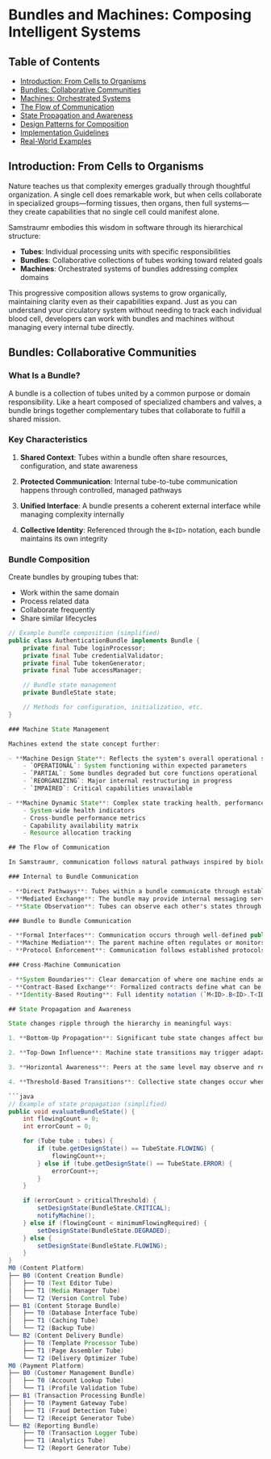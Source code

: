 # Bundles and Machines: Composing Intelligent Systems


## Table of Contents
- [Introduction: From Cells to Organisms](#introduction-from-cells-to-organisms)
- [Bundles: Collaborative Communities](#bundles-collaborative-communities)
- [Machines: Orchestrated Systems](#machines-orchestrated-systems)
- [The Flow of Communication](#the-flow-of-communication)
- [State Propagation and Awareness](#state-propagation-and-awareness)
- [Design Patterns for Composition](#design-patterns-for-composition)
- [Implementation Guidelines](#implementation-guidelines)
- [Real-World Examples](#real-world-examples)

## Introduction: From Cells to Organisms

Nature teaches us that complexity emerges gradually through thoughtful organization. A single cell does remarkable work, but when cells collaborate in specialized groups—forming tissues, then organs, then full systems—they create capabilities that no single cell could manifest alone.

Samstraumr embodies this wisdom in software through its hierarchical structure:

- **Tubes**: Individual processing units with specific responsibilities
- **Bundles**: Collaborative collections of tubes working toward related goals
- **Machines**: Orchestrated systems of bundles addressing complex domains

This progressive composition allows systems to grow organically, maintaining clarity even as their capabilities expand. Just as you can understand your circulatory system without needing to track each individual blood cell, developers can work with bundles and machines without managing every internal tube directly.

## Bundles: Collaborative Communities

### What Is a Bundle?

A bundle is a collection of tubes united by a common purpose or domain responsibility. Like a heart composed of specialized chambers and valves, a bundle brings together complementary tubes that collaborate to fulfill a shared mission.

### Key Characteristics

1. **Shared Context**: Tubes within a bundle often share resources, configuration, and state awareness

2. **Protected Communication**: Internal tube-to-tube communication happens through controlled, managed pathways

3. **Unified Interface**: A bundle presents a coherent external interface while managing complexity internally

4. **Collective Identity**: Referenced through the `B<ID>` notation, each bundle maintains its own integrity

### Bundle Composition

Create bundles by grouping tubes that:

- Work within the same domain
- Process related data
- Collaborate frequently
- Share similar lifecycles

```java
// Example bundle composition (simplified)
public class AuthenticationBundle implements Bundle {
    private final Tube loginProcessor;
    private final Tube credentialValidator;
    private final Tube tokenGenerator;
    private final Tube accessManager;

    // Bundle state management
    private BundleState state;

    // Methods for configuration, initialization, etc.
}

### Machine State Management

Machines extend the state concept further:

- **Machine Design State**: Reflects the system's overall operational status
    - `OPERATIONAL`: System functioning within expected parameters
    - `PARTIAL`: Some bundles degraded but core functions operational
    - `REORGANIZING`: Major internal restructuring in progress
    - `IMPAIRED`: Critical capabilities unavailable

- **Machine Dynamic State**: Complex state tracking health, performance, and capabilities
    - System-wide health indicators
    - Cross-bundle performance metrics
    - Capability availability matrix
    - Resource allocation tracking

## The Flow of Communication

In Samstraumr, communication follows natural pathways inspired by biological systems:

### Internal to Bundle Communication

- **Direct Pathways**: Tubes within a bundle communicate through established, direct channels
- **Mediated Exchange**: The bundle may provide internal messaging services or shared memory spaces
- **State Observation**: Tubes can observe each other's states through the bundle's coordination

### Bundle to Bundle Communication

- **Formal Interfaces**: Communication occurs through well-defined public interfaces
- **Machine Mediation**: The parent machine often regulates or monitors inter-bundle exchanges
- **Protocol Enforcement**: Communication follows established protocols matching bundle capabilities

### Cross-Machine Communication

- **System Boundaries**: Clear demarcation of where one machine ends and another begins
- **Contract-Based Exchange**: Formalized contracts define what can be exchanged and how
- **Identity-Based Routing**: Full identity notation (`M<ID>.B<ID>.T<ID>`) enables precise addressing

## State Propagation and Awareness

State changes ripple through the hierarchy in meaningful ways:

1. **Bottom-Up Propagation**: Significant tube state changes affect bundle state, which may affect machine state

2. **Top-Down Influence**: Machine state transitions may trigger adaptation in contained bundles and tubes

3. **Horizontal Awareness**: Peers at the same level may observe and respond to each other's state changes

4. **Threshold-Based Transitions**: Collective state changes occur when specific conditions or thresholds are met

```java
// Example of state propagation (simplified)
public void evaluateBundleState() {
    int flowingCount = 0;
    int errorCount = 0;

    for (Tube tube : tubes) {
        if (tube.getDesignState() == TubeState.FLOWING) {
            flowingCount++;
        } else if (tube.getDesignState() == TubeState.ERROR) {
            errorCount++;
        }
    }

    if (errorCount > criticalThreshold) {
        setDesignState(BundleState.CRITICAL);
        notifyMachine();
    } else if (flowingCount < minimumFlowingRequired) {
        setDesignState(BundleState.DEGRADED);
    } else {
        setDesignState(BundleState.FLOWING);
    }
}
M0 (Content Platform)
├── B0 (Content Creation Bundle)
│   ├── T0 (Text Editor Tube)
│   ├── T1 (Media Manager Tube)
│   └── T2 (Version Control Tube)
├── B1 (Content Storage Bundle)
│   ├── T0 (Database Interface Tube)
│   ├── T1 (Caching Tube)
│   └── T2 (Backup Tube)
└── B2 (Content Delivery Bundle)
    ├── T0 (Template Processor Tube)
    ├── T1 (Page Assembler Tube)
    └── T2 (Delivery Optimizer Tube)
M0 (Payment Platform)
├── B0 (Customer Management Bundle)
│   ├── T0 (Account Lookup Tube)
│   └── T1 (Profile Validation Tube)
├── B1 (Transaction Processing Bundle)
│   ├── T0 (Payment Gateway Tube)
│   ├── T1 (Fraud Detection Tube)
│   └── T2 (Receipt Generator Tube)
└── B2 (Reporting Bundle)
    ├── T0 (Transaction Logger Tube)
    ├── T1 (Analytics Tube)
    └── T2 (Report Generator Tube)

